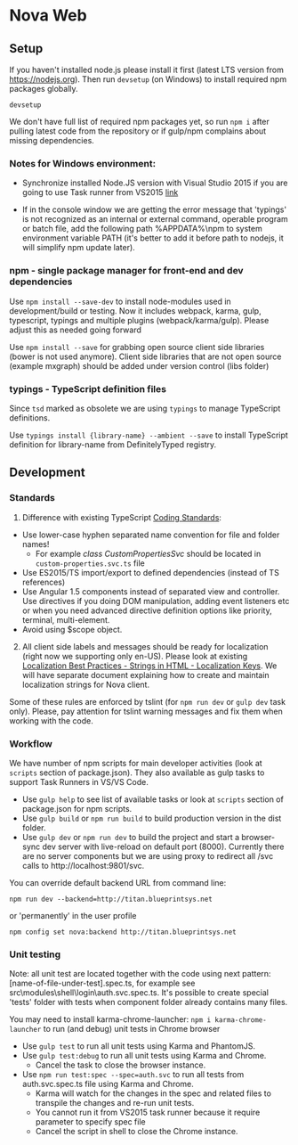 # Nova Web

## Setup
If you haven't installed node.js please install it first (latest LTS version from https://nodejs.org). Then run `devsetup` (on Windows) to install required npm packages globally.
```
devsetup
```

We don't have full list of required npm packages yet, so run `npm i` after pulling latest code from the repository or if gulp/npm complains about missing dependencies.

### Notes for Windows environment:
* Synchronize installed Node.JS version with Visual Studio 2015 if you are going to use Task runner from VS2015
[link](http://ryanhayes.net/synchronize-node-js-install-version-with-visual-studio-2015/)

* If in the console window we are getting the error message that 'typings' is not recognized as an internal or external command, operable program or batch file,
add the following path %APPDATA%\npm to system environment variable PATH (it's better to add it before path to nodejs, it will simplify npm update later).

### npm - single package manager for front-end and dev dependencies 
Use `npm install --save-dev` to install node-modules used in development/build or testing.
Now it includes webpack, karma, gulp, typescript, typings and multiple plugins (webpack/karma/gulp). Please adjust this as needed going forward

Use `npm install --save` for grabbing open source client side libraries (bower is not used anymore). 
Client side libraries that are not open source (example mxgraph) should be added under version control (libs folder)

### typings - TypeScript definition files
Since `tsd` marked as obsolete we are using `typings` to manage TypeScript definitions.

Use `typings install {library-name} --ambient --save` to install TypeScript definition for library-name from DefinitelyTyped registry.

## Development
### Standards
1. Difference with existing TypeScript [Coding Standards](https://blueprintsys.sharepoint.com/rnd/_layouts/15/guestaccess.aspx?guestaccesstoken=M15zPSIw%2b8V38RkXKY7kVTZ0wsb%2brsHTC0x3J28C%2bhs%3d&docid=0c8dac94f55404e1680e2a2146c6350c2):
  * Use lower-case hyphen separated name convention for file and folder names!
    * For example _class CustomPropertiesSvc_ should be located in `custom-properties.svc.ts` file
  * Use ES2015/TS import/export to defined dependencies (instead of TS references)
  * Use Angular 1.5 components instead of separated view and controller. Use directives if you doing DOM manipulation, adding event listeners etc or when you need advanced directive definition options like priority, terminal, multi-element.
  * Avoid using $scope object.
2. All client side labels and messages should be ready for localization (right now we supporting only en-US). Please look at existing [Localization Best Practices - Strings in HTML - Localization Keys](https://blueprintsys.sharepoint.com/rnd/_layouts/15/guestaccess.aspx?guestaccesstoken=iBqQRHfCLTIEVJtpvZ0qquKLmr52v90H%2brBbSOmZRWI%3d&docid=0ad77a05c9de2460f86ca2dec01e8dfd4). We will have separate document explaining how to create and maintain localization strings for Nova client.
 
Some of these rules are enforced by tslint (for `npm run dev` or `gulp dev` task only). Please, pay attention for tslint warning messages and fix them when working with the code.

### Workflow
We have number of npm scripts for main developer activities (look at `scripts` section of package.json). They also available as gulp tasks to support Task Runners in VS/VS Code.

* Use `gulp help` to see list of available tasks or look at `scripts` section of package.json for npm scripts.
* Use `gulp build` or `npm run build` to build production version in the dist folder.
* Use `gulp dev` or `npm run dev` to build the project and start a browser-sync dev server with live-reload on default port (8000). Currently there are no server components but we are using proxy to redirect all /svc calls to http://localhost:9801/svc.

You can override default backend URL from command line:
```
npm run dev --backend=http://titan.blueprintsys.net
```
or 'permanently' in the user profile
```
npm config set nova:backend http://titan.blueprintsys.net
```

### Unit testing
Note: all unit test are located together with the code using next pattern: [name-of-file-under-test].spec.ts, for example see src\modules\shell\login\auth.svc.spec.ts. 
It's possible to create special 'tests' folder with tests when component folder already contains many files.

You may need to install karma-chrome-launcher: `npm i karma-chrome-launcher` to run (and debug) unit tests in Chrome browser

* Use `gulp test` to run all unit tests using Karma and PhantomJS. 
* Use `gulp test:debug` to run all unit tests using Karma and Chrome. 
  * Cancel the task to close the browser instance.
* Use `npm run test:spec --spec=auth.svc` to run all tests from auth.svc.spec.ts file using Karma and Chrome. 
  * Karma will watch for the changes in the spec and related files to transpile the changes and re-run unit tests.
  * You cannot run it from VS2015 task runner because it require parameter to specify spec file
  * Cancel the script in shell to close the Chrome instance.
